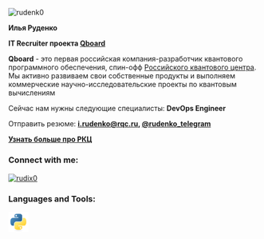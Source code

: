 

<p align="left"> <img src="https://komarev.com/ghpvc/?username=rudenk0&label=Profile%20views&color=0e75b6&style=flat" alt="rudenk0" /> </p>

**Илья Руденко**

**IT Recruiter проекта [Qboard](https://qml.rqc.ru/products/qboard)**

**Qboard** - это первая российская компания-разработчик квантового программного обеспечения, спин-офф [Российского квантового центра](https://www.rqc.ru/). Мы активно развиваем свои собственные продукты и выполняем коммерческие научно-исследовательские проекты по квантовым вычислениям

Сейчас нам нужны следующие специалисты: **DevOps Engineer**

Отправить резюме: **i.rudenko@rqc.ru, [@rudenko_telegram](https://t.me/rudenko_telegram)**

**[Узнать больше про РКЦ](https://www.youtube.com/results?search_query=%D1%80%D0%BE%D1%81%D1%81%D0%B8%D0%B9%D1%81%D0%BA%D0%B8%D0%B9+%D0%BA%D0%B2%D0%B0%D0%BD%D1%82%D0%BE%D0%B2%D1%8B%D0%B9+%D1%86%D0%B5%D0%BD%D1%82%D1%80)**

<h3 align="left">Connect with me:</h3>
<p align="left">
<a href="https://linkedin.com/in/rudix0" target="blank"><img align="center" src="https://raw.githubusercontent.com/rahuldkjain/github-profile-readme-generator/master/src/images/icons/Social/linked-in-alt.svg" alt="rudix0" height="30" width="40" /></a>
</p>

<h3 align="left">Languages and Tools:</h3>
<p align="left"> <a href="https://www.python.org" target="_blank" rel="noreferrer"> <img src="https://raw.githubusercontent.com/devicons/devicon/master/icons/python/python-original.svg" alt="python" width="40" height="40"/> </a> </p>
